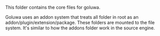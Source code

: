 This folder contains the core files for goluwa.

Goluwa uses an addon system that treats all folder in root as an addon/plugin/extension/package. These folders are mounted to the file system. It's similar to how the addons folder work in the source engine.